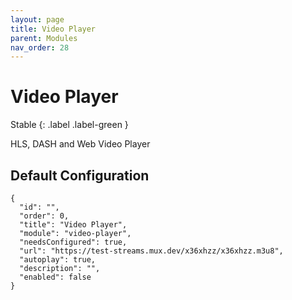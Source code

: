 ```yaml
---
layout: page
title: Video Player
parent: Modules
nav_order: 28
---
```


# Video Player

Stable
{: .label .label-green }

HLS, DASH and Web Video Player

## Default Configuration

```
{
  "id": "",
  "order": 0,
  "title": "Video Player",
  "module": "video-player",
  "needsConfigured": true,
  "url": "https://test-streams.mux.dev/x36xhzz/x36xhzz.m3u8",
  "autoplay": true,
  "description": "",
  "enabled": false
}
```
